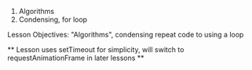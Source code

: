 
1. Algorithms
1. Condensing, for loop

  Lesson Objectives: "Algorithms", condensing repeat code to using a loop



  ** Lesson uses setTimeout for simplicity, will switch to requestAnimationFrame in later lessons **
